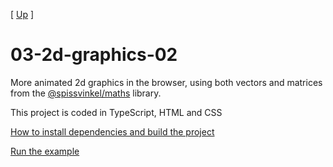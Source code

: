 [ [Up](/examples/) ]

# 03-2d-graphics-02

More animated 2d graphics in the browser, using both vectors and matrices from the
[@spissvinkel/maths](https://github.com/spissvinkel/maths-js) library.

This project is coded in TypeScript, HTML and CSS

[How to install dependencies and build the project](installation.html)

[Run the example](example-03.html)
